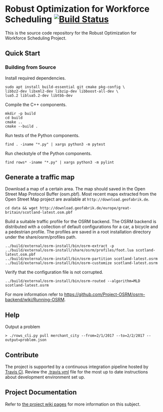 # Robust Optimization for Workforce Scheduling [![Build Status](https://travis-ci.com/pmateusz/cordia.svg?token=BGZD8zC9w6stvzyuFQhA&branch=master)](https://travis-ci.com/pmateusz/cordia)

This is the source code repository for the Robust Optimization for Workforce Scheduling Project.

## Quick Start

### Building from Source

Install required dependencies.
```shell
sudo apt install build-essential git cmake pkg-config \
libbz2-dev libxml2-dev libzip-dev libboost-all-dev \
lua5.2 liblua5.2-dev libtbb-dev
```

Compile the C++ components.
```shell
mkdir -p build
cd build
cmake ..
cmake --build .
```

Run tests of the Python components.
```shell
find . -iname "*.py" | xargs python3 -m pytest
```

Run checkstyle of the Python components.
```shell
find rows* -iname "*.py" | xargs python3 -m pylint
```

## Generate a traffic map
Download a map of a certain area. The map should saved in the Open Street Map Protocol Buffer (osm.pbf). Most recent maps extracted from the Open Street Map project are available at `http://download.geofabrik.de`.  

```shell
cd data && wget http://download.geofabrik.de/europe/great-britain/scotland-latest.osm.pbf
```

Build a suitable traffic profile for the OSRM backend. The OSRM backend is distributed with a collection of default configurations for a car, a bicycle and a pedestrian profile. The profiles are saved in a root installation directory under the share/osrm/profiles path.  

```shell
../build/external/osrm-install/bin/osrm-extract -p ../build/external/osrm-install/share/osrm/profiles/foot.lua scotland-latest.osm.pbf
../build/external/osrm-install/bin/osrm-partition scotland-latest.osrm
../build/external/osrm-install/bin/osrm-customize scotland-latest.osrm
```

Verify that the configuration file is not corrupted. 

```shell
../build/external/osrm-install/bin/osrm-routed --algorithm=MLD scotland-latest.osrm
```

For more information refer to https://github.com/Project-OSRM/osrm-backend/wiki/Running-OSRM.

## Help

Output a problem
```shell
> ./rows_cli.py pull merchant_city --from=2/1/2017 --to=2/2/2017 --output=problem.json
```

## Contribute

The project is supported by a continuous integration pipeline hosted by [Travis CI](https://travis-ci.com/pmateusz/cordia). Review the [.travis.yml](.travis.yml) file
for the most up to date instructions about development environment set up.

## Project Documentation
Refer to [the project wiki pages](https://github.com/pmateusz/cordia/wiki) for more information on this subject.
